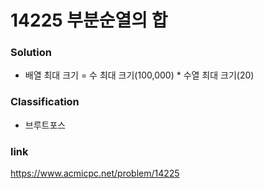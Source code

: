 # 14225 부분순열의 합

### Solution
* 배열 최대 크기 = 수 최대 크기(100,000) * 수열 최대 크기(20) 

### Classification
* 브루트포스

### link
https://www.acmicpc.net/problem/14225